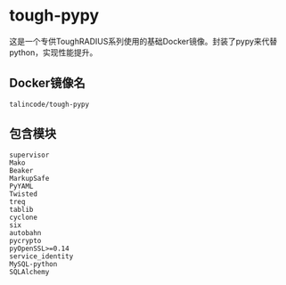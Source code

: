 # tough-pypy

这是一个专供ToughRADIUS系列使用的基础Docker镜像。封装了pypy来代替python，实现性能提升。

## Docker镜像名

    talincode/tough-pypy
    
## 包含模块

    supervisor
    Mako
    Beaker
    MarkupSafe
    PyYAML
    Twisted
    treq
    tablib
    cyclone
    six
    autobahn
    pycrypto
    pyOpenSSL>=0.14
    service_identity
    MySQL-python
    SQLAlchemy
